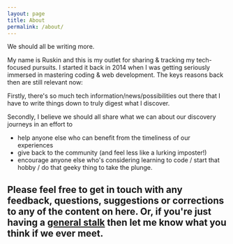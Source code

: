 ```yaml
---
layout: page
title: About
permalink: /about/
---
```


We should all be writing more.

My name is Ruskin and this is my outlet for sharing & tracking my tech-focused pursuits. I started it back in 2014 when I was getting seriously immersed in mastering coding & web development. The keys reasons back then are still relevant now:

Firstly, there's so much tech information/news/possibilities out there that I have to write things down to truly digest what I discover.

Secondly, I believe we should all share what we can about our discovery journeys in an effort to

  * help anyone else who can benefit from the timeliness of our experiences
  * give back to the community (and feel less like a lurking imposter!)
  * encourage anyone else who's considering learning to code / start that hobby / do that geeky thing to take the plunge.

Please feel free to get in touch with any feedback, questions, suggestions or corrections to any of the content on here. Or, if you're just having a [general stalk](http://about.me/ruskin) then let me know what you think if we ever meet.
---
